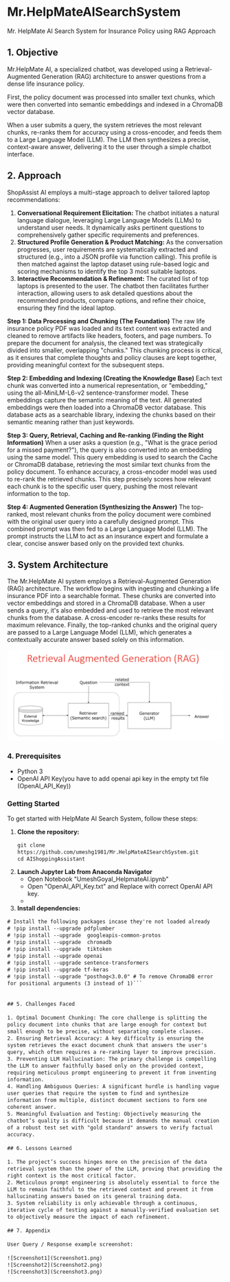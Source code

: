 # Mr.HelpMateAISearchSystem
Mr. HelpMate AI Search System for Insurance Policy using RAG Approach

## 1. Objective
Mr.HelpMate AI, a specialized chatbot, was developed using a Retrieval-Augmented Generation (RAG) architecture to answer questions from a dense life insurance policy.

First, the policy document was processed into smaller text chunks, which were then converted into semantic embeddings and indexed in a ChromaDB vector database.

When a user submits a query, the system retrieves the most relevant chunks, re-ranks them for accuracy using a cross-encoder, and feeds them to a Large Language Model (LLM). The LLM then synthesizes a precise, context-aware answer, delivering it to the user through a simple chatbot interface.

## 2. Approach
ShopAssist AI employs a multi-stage approach to deliver tailored laptop recommendations:
1.  **Conversational Requirement Elicitation:** The chatbot initiates a natural language dialogue, leveraging Large Language Models (LLMs) to understand user needs. It dynamically asks pertinent questions to comprehensively gather specific requirements and preferences.
2.  **Structured Profile Generation & Product Matching:** As the conversation progresses, user requirements are systematically extracted and structured (e.g., into a JSON profile via function calling). This profile is then matched against the laptop dataset using rule-based logic and scoring mechanisms to identify the top 3 most suitable laptops.
3.  **Interactive Recommendation & Refinement:** The curated list of top laptops is presented to the user. The chatbot then facilitates further interaction, allowing users to ask detailed questions about the recommended products, compare options, and refine their choice, ensuring they find the ideal laptop.

**Step 1: Data Processing and Chunking (The Foundation)**
The raw life insurance policy PDF was loaded and its text content was extracted and cleaned to remove artifacts like headers, footers, and page numbers.
To prepare the document for analysis, the cleaned text was strategically divided into smaller, overlapping "chunks." This chunking process is critical, as it ensures that complete thoughts and policy clauses are kept together, providing meaningful context for the subsequent steps.

**Step 2: Embedding and Indexing (Creating the Knowledge Base)**
Each text chunk was converted into a numerical representation, or "embedding," using the all-MiniLM-L6-v2 sentence-transformer model. These embeddings capture the semantic meaning of the text.
All generated embeddings were then loaded into a ChromaDB vector database. This database acts as a searchable library, indexing the chunks based on their semantic meaning rather than just keywords.

**Step 3: Query, Retrieval, Caching and Re-ranking (Finding the Right Information)**
When a user asks a question (e.g., "What is the grace period for a missed payment?"), the query is also converted into an embedding using the same model.
This query embedding is used to search the Cache or ChromaDB database, retrieving the most similar text chunks from the policy document.
To enhance accuracy, a cross-encoder model was used to re-rank the retrieved chunks. This step precisely scores how relevant each chunk is to the specific user query, pushing the most relevant information to the top.

**Step 4: Augmented Generation (Synthesizing the Answer)**
The top-ranked, most relevant chunks from the policy document were combined with the original user query into a carefully designed prompt.
This combined prompt was then fed to a Large Language Model (LLM). The prompt instructs the LLM to act as an insurance expert and formulate a clear, concise answer based only on the provided text chunks.


## 3. System Architecture

The Mr.HelpMate AI system employs a Retrieval-Augmented Generation (RAG) architecture. The workflow begins with ingesting and chunking a life insurance PDF into a searchable format. These chunks are converted into vector embeddings and stored in a ChromaDB database. When a user sends a query, it's also embedded and used to retrieve the most relevant chunks from the database. A cross-encoder re-ranks these results for maximum relevance. Finally, the top-ranked chunks and the original query are passed to a Large Language Model (LLM), which generates a contextually accurate answer based solely on this information.

![systemdesign](RAGSystemDesign.png)

### 4. Prerequisites
- Python 3
- OpenAI API Key(you have to add openai api key in the empty txt file (OpenAI_API_Key))

### Getting Started

To get started with HelpMate AI Search System, follow these steps:

1. **Clone the repository:**
   ```
   git clone https://github.com/umeshg1981/Mr.HelpMateAISearchSystem.git
   cd AIShoppingAssistant
   ```
2. **Launch Jupyter Lab from Anaconda Navigator**
   - Open Notebook "UmeshGoyal_HelpmateAI.ipynb"
   - Open "OpenAI_API_Key.txt" and Replace with correct OpenAI API key.
   - 
3. **Install dependencies:**
```   
# Install the following packages incase they're not loaded already
# !pip install --upgrade pdfplumber
# !pip install --upgrade  googleapis-common-protos
# !pip install --upgrade  chromadb
# !pip install --upgrade  tiktoken
# !pip install --upgrade openai
# !pip install --upgrade sentence-transformers
# !pip install --upgrade tf-keras
# !pip install --upgrade "posthog<3.0.0" # To remove ChromaDB error for positional arguments (3 instead of 1)```


## 5. Challenges Faced

1. Optimal Document Chunking: The core challenge is splitting the policy document into chunks that are large enough for context but small enough to be precise, without separating complete clauses.
2. Ensuring Retrieval Accuracy: A key difficulty is ensuring the system retrieves the exact document chunk that answers the user's query, which often requires a re-ranking layer to improve precision.
3. Preventing LLM Hallucination: The primary challenge is compelling the LLM to answer faithfully based only on the provided context, requiring meticulous prompt engineering to prevent it from inventing information.
4. Handling Ambiguous Queries: A significant hurdle is handling vague user queries that require the system to find and synthesize information from multiple, distinct document sections to form one coherent answer.
5. Meaningful Evaluation and Testing: Objectively measuring the chatbot’s quality is difficult because it demands the manual creation of a robust test set with "gold standard" answers to verify factual accuracy.

## 6. Lessons Learned

1. The project’s success hinges more on the precision of the data retrieval system than the power of the LLM, proving that providing the right context is the most critical factor.
2. Meticulous prompt engineering is absolutely essential to force the LLM to remain faithful to the retrieved context and prevent it from hallucinating answers based on its general training data.
3. System reliability is only achievable through a continuous, iterative cycle of testing against a manually-verified evaluation set to objectively measure the impact of each refinement.

## 7. Appendix

User Query / Response example screenshot:

![Screenshot1](Screenshot1.png)
![Screenshot2](Screenshot2.png)
![Screenshot3](Screenshot3.png)
